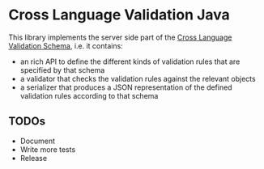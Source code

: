 # Cross Language Validation Java 

This library implements the server side part of the [Cross Language Validation Schema](https://github.com/stephan-double-u/cross-language-validation-schema),
i.e. it contains:
- an rich API to define the different kinds of validation rules that are specified by that schema
- a validator that checks the validation rules against the relevant objects
- a serializer that produces a JSON representation of the defined validation rules according to that schema

## TODOs
- Document
- Write more tests
- Release
